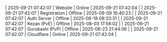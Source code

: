 | 2025-09-21 07:42:07 | Website | Online | 2025-09-21 07:42:04 |
| 2025-09-21 07:42:07 | Registration | Offline | 2025-09-09 16:40:23 |
| 2025-09-21 07:42:07 | Auth Server | Offline | 2025-08-18 09:33:31 |
| 2025-09-21 07:42:07 | Kezan (PvE) | Offline | 2025-08-03 17:58:02 |
| 2025-09-21 07:42:07 | Gurubashi (PvP) | Offline | 2025-08-23 21:44:06 |
| 2025-09-21 07:42:07 | Cloudflare | Online | 2025-09-21 07:42:04 |
